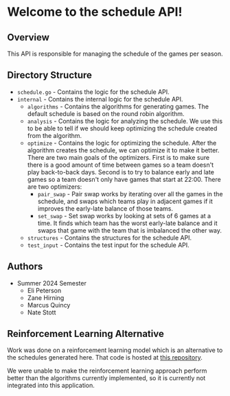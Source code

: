 # Welcome to the schedule API!

## Overview
This API is responsible for managing the schedule of the games per season.

## Directory Structure
- `schedule.go` - Contains the logic for the schedule API.
- `internal` - Contains the internal logic for the schedule API.
  - `algorithms` - Contains the algorithms for generating games. The default schedule is based on the round robin algorithm.
  - `analysis` - Contains the logic for analyzing the schedule. We use this to be able to tell if we should keep optimizing the schedule created from the algorithm.
  - `optimize` - Contains the logic for optimizing the schedule. After the algorithm creates the schedule, we can optimize it to make it better. There are two main goals of the optimizers. First is to make sure there is a good amount of time between games so a team doesn't play back-to-back days. Second is to try to balance early and late games so a team doesn't only have games that start at 22:00. There are two optimizers:
    - `pair_swap` - Pair swap works by iterating over all the games in the schedule, and swaps which teams play in adjacent games if it improves the early-late balance of those teams.
    - `set_swap` - Set swap works by looking at sets of 6 games at a time. It finds which team has the worst early-late balance and it swaps that game with the team that is imbalanced the other way.
  - `structures` - Contains the structures for the schedule API.
  - `test_input` - Contains the test input for the schedule API.

## Authors
- Summer 2024 Semester
  - Eli Peterson
  - Zane Hirning
  - Marcus Quincy
  - Nate Stott

## Reinforcement Learning Alternative
Work was done on a reinforcement learning model which is an alternative to the schedules generated here. That code is hosted at [this repository](https://github.com/marcus-quincy/schedule-rl).

We were unable to make the reinforcement learning approach perform better than the algorithms currently implemented, so it is currently not integrated into this application.
